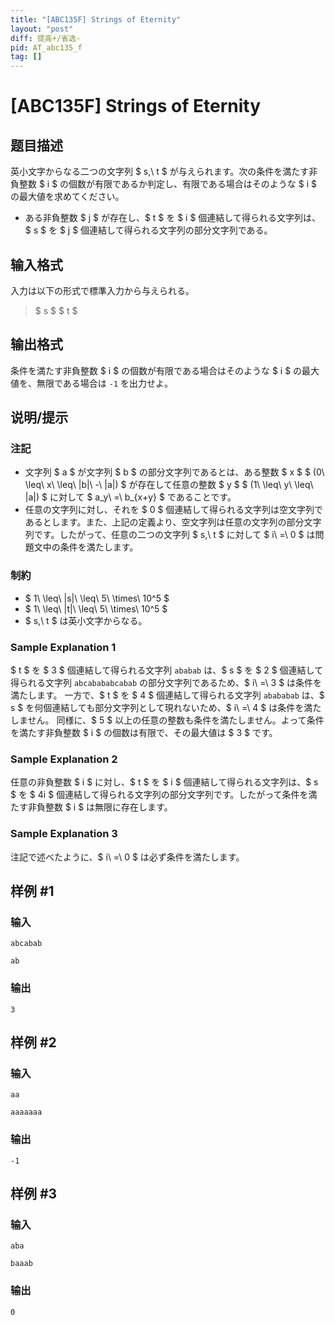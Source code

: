 ```yaml
---
title: "[ABC135F] Strings of Eternity"
layout: "post"
diff: 提高+/省选-
pid: AT_abc135_f
tag: []
---
```


# [ABC135F] Strings of Eternity

## 题目描述

[problemUrl]: https://atcoder.jp/contests/abc135/tasks/abc135_f

英小文字からなる二つの文字列 $ s,\ t $ が与えられます。次の条件を満たす非負整数 $ i $ の個数が有限であるか判定し、有限である場合はそのような $ i $ の最大値を求めてください。

- ある非負整数 $ j $ が存在し、$ t $ を $ i $ 個連結して得られる文字列は、$ s $ を $ j $ 個連結して得られる文字列の部分文字列である。

## 输入格式

入力は以下の形式で標準入力から与えられる。

> $ s $ $ t $

## 输出格式

条件を満たす非負整数 $ i $ の個数が有限である場合はそのような $ i $ の最大値を、無限である場合は `-1` を出力せよ。

## 说明/提示

### 注記

- 文字列 $ a $ が文字列 $ b $ の部分文字列であるとは、ある整数 $ x $ $ (0\ \leq\ x\ \leq\ |b|\ -\ |a|) $ が存在して任意の整数 $ y $ $ (1\ \leq\ y\ \leq\ |a|) $ に対して $ a_y\ =\ b_{x+y} $ であることです。
- 任意の文字列に対し、それを $ 0 $ 個連結して得られる文字列は空文字列であるとします。また、上記の定義より、空文字列は任意の文字列の部分文字列です。したがって、任意の二つの文字列 $ s,\ t $ に対して $ i\ =\ 0 $ は問題文中の条件を満たします。

### 制約

- $ 1\ \leq\ |s|\ \leq\ 5\ \times\ 10^5 $
- $ 1\ \leq\ |t|\ \leq\ 5\ \times\ 10^5 $
- $ s,\ t $ は英小文字からなる。

### Sample Explanation 1

$ t $ を $ 3 $ 個連結して得られる文字列 `ababab` は、$ s $ を $ 2 $ 個連結して得られる文字列 `abcabababcabab` の部分文字列であるため、$ i\ =\ 3 $ は条件を満たします。 一方で、$ t $ を $ 4 $ 個連結して得られる文字列 `abababab` は、$ s $ を何個連結しても部分文字列として現れないため、$ i\ =\ 4 $ は条件を満たしません。 同様に、$ 5 $ 以上の任意の整数も条件を満たしません。よって条件を満たす非負整数 $ i $ の個数は有限で、その最大値は $ 3 $ です。

### Sample Explanation 2

任意の非負整数 $ i $ に対し、$ t $ を $ i $ 個連結して得られる文字列は、$ s $ を $ 4i $ 個連結して得られる文字列の部分文字列です。したがって条件を満たす非負整数 $ i $ は無限に存在します。

### Sample Explanation 3

注記で述べたように、$ i\ =\ 0 $ は必ず条件を満たします。

## 样例 #1

### 输入

```
abcabab
ab
```

### 输出

```
3
```

## 样例 #2

### 输入

```
aa
aaaaaaa
```

### 输出

```
-1
```

## 样例 #3

### 输入

```
aba
baaab
```

### 输出

```
0
```

